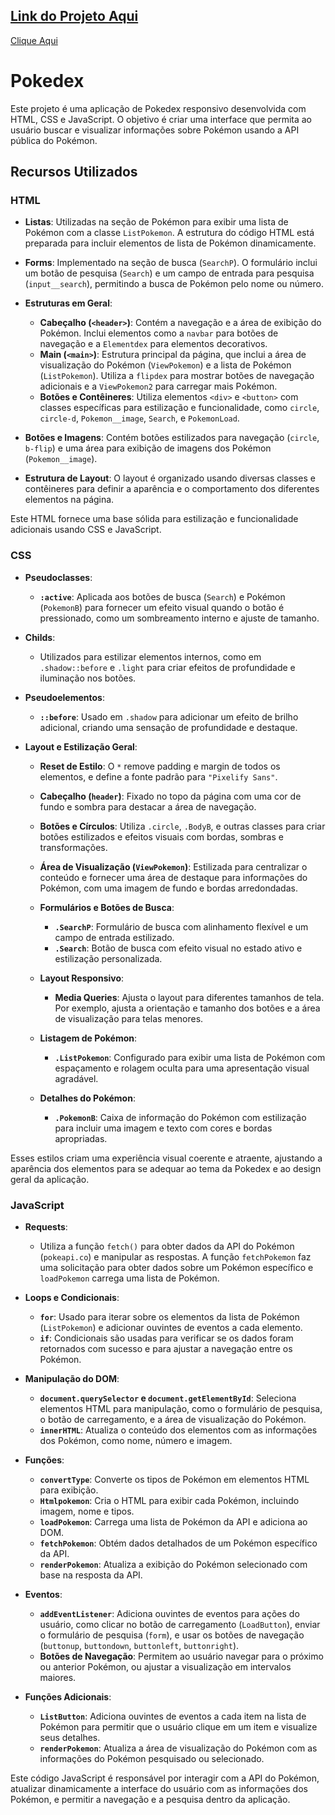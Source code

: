 ## [Link do Projeto Aqui](https://andreailton.github.io/Pokedex-Responsiva/)
[Clique Aqui](https://andreailton.github.io/Pokedex-Responsiva/)


# Pokedex

Este projeto é uma aplicação de Pokedex responsivo desenvolvida com HTML, CSS e JavaScript. O objetivo é criar uma interface que permita ao usuário buscar e visualizar informações sobre Pokémon usando a API pública do Pokémon.

## Recursos Utilizados

### HTML
- **Listas**: Utilizadas na seção de Pokémon para exibir uma lista de Pokémon com a classe `ListPokemon`. A estrutura do código HTML está preparada para incluir elementos de lista de Pokémon dinamicamente.
  
- **Forms**: Implementado na seção de busca (`SearchP`). O formulário inclui um botão de pesquisa (`Search`) e um campo de entrada para pesquisa (`input__search`), permitindo a busca de Pokémon pelo nome ou número.

- **Estruturas em Geral**: 
  - **Cabeçalho (`<header>`)**: Contém a navegação e a área de exibição do Pokémon. Inclui elementos como a `navbar` para botões de navegação e a `Elementdex` para elementos decorativos.
  - **Main (`<main>`)**: Estrutura principal da página, que inclui a área de visualização do Pokémon (`ViewPokemon`) e a lista de Pokémon (`ListPokemon`). Utiliza a `flipdex` para mostrar botões de navegação adicionais e a `ViewPokemon2` para carregar mais Pokémon.
  - **Botões e Contêineres**: Utiliza elementos `<div>` e `<button>` com classes específicas para estilização e funcionalidade, como `circle`, `circle-d`, `Pokemon__image`, `Search`, e `PokemonLoad`.

- **Botões e Imagens**: Contém botões estilizados para navegação (`circle`, `b-flip`) e uma área para exibição de imagens dos Pokémon (`Pokemon__image`).

- **Estrutura de Layout**: O layout é organizado usando diversas classes e contêineres para definir a aparência e o comportamento dos diferentes elementos na página.

Este HTML fornece uma base sólida para estilização e funcionalidade adicionais usando CSS e JavaScript.


### CSS
- **Pseudoclasses**: 
  - **`:active`**: Aplicada aos botões de busca (`Search`) e Pokémon (`PokemonB`) para fornecer um efeito visual quando o botão é pressionado, como um sombreamento interno e ajuste de tamanho.

- **Childs**: 
  - Utilizados para estilizar elementos internos, como em `.shadow::before` e `.light` para criar efeitos de profundidade e iluminação nos botões.

- **Pseudoelementos**:
  - **`::before`**: Usado em `.shadow` para adicionar um efeito de brilho adicional, criando uma sensação de profundidade e destaque.

- **Layout e Estilização Geral**:
  - **Reset de Estilo**: O `*` remove padding e margin de todos os elementos, e define a fonte padrão para `"Pixelify Sans"`.
  
  - **Cabeçalho (`header`)**: Fixado no topo da página com uma cor de fundo e sombra para destacar a área de navegação.
  
  - **Botões e Círculos**: Utiliza `.circle`, `.BodyB`, e outras classes para criar botões estilizados e efeitos visuais com bordas, sombras e transformações.

  - **Área de Visualização (`ViewPokemon`)**: Estilizada para centralizar o conteúdo e fornecer uma área de destaque para informações do Pokémon, com uma imagem de fundo e bordas arredondadas.

  - **Formulários e Botões de Busca**:
    - **`.SearchP`**: Formulário de busca com alinhamento flexível e um campo de entrada estilizado.
    - **`.Search`**: Botão de busca com efeito visual no estado ativo e estilização personalizada.
  
  - **Layout Responsivo**:
    - **Media Queries**: Ajusta o layout para diferentes tamanhos de tela. Por exemplo, ajusta a orientação e tamanho dos botões e a área de visualização para telas menores.
  
  - **Listagem de Pokémon**:
    - **`.ListPokemon`**: Configurado para exibir uma lista de Pokémon com espaçamento e rolagem oculta para uma apresentação visual agradável.

  - **Detalhes do Pokémon**:
    - **`.PokemonB`**: Caixa de informação do Pokémon com estilização para incluir uma imagem e texto com cores e bordas apropriadas.

Esses estilos criam uma experiência visual coerente e atraente, ajustando a aparência dos elementos para se adequar ao tema da Pokedex e ao design geral da aplicação.


### JavaScript
- **Requests**:
  - Utiliza a função `fetch()` para obter dados da API do Pokémon (`pokeapi.co`) e manipular as respostas. A função `fetchPokemon` faz uma solicitação para obter dados sobre um Pokémon específico e `loadPokemon` carrega uma lista de Pokémon.

- **Loops e Condicionais**:
  - **`for`**: Usado para iterar sobre os elementos da lista de Pokémon (`ListPokemon`) e adicionar ouvintes de eventos a cada elemento.
  - **`if`**: Condicionais são usadas para verificar se os dados foram retornados com sucesso e para ajustar a navegação entre os Pokémon.

- **Manipulação do DOM**:
  - **`document.querySelector` e `document.getElementById`**: Seleciona elementos HTML para manipulação, como o formulário de pesquisa, o botão de carregamento, e a área de visualização do Pokémon.
  - **`innerHTML`**: Atualiza o conteúdo dos elementos com as informações dos Pokémon, como nome, número e imagem.

- **Funções**:
  - **`convertType`**: Converte os tipos de Pokémon em elementos HTML para exibição.
  - **`Htmlpokemon`**: Cria o HTML para exibir cada Pokémon, incluindo imagem, nome e tipos.
  - **`loadPokemon`**: Carrega uma lista de Pokémon da API e adiciona ao DOM.
  - **`fetchPokemon`**: Obtém dados detalhados de um Pokémon específico da API.
  - **`renderPokemon`**: Atualiza a exibição do Pokémon selecionado com base na resposta da API.

- **Eventos**:
  - **`addEventListener`**: Adiciona ouvintes de eventos para ações do usuário, como clicar no botão de carregamento (`LoadButton`), enviar o formulário de pesquisa (`form`), e usar os botões de navegação (`buttonup`, `buttondown`, `buttonleft`, `buttonright`).
  - **Botões de Navegação**: Permitem ao usuário navegar para o próximo ou anterior Pokémon, ou ajustar a visualização em intervalos maiores.

- **Funções Adicionais**:
  - **`ListButton`**: Adiciona ouvintes de eventos a cada item na lista de Pokémon para permitir que o usuário clique em um item e visualize seus detalhes.
  - **`renderPokemon`**: Atualiza a área de visualização do Pokémon com as informações do Pokémon pesquisado ou selecionado.

Este código JavaScript é responsável por interagir com a API do Pokémon, atualizar dinamicamente a interface do usuário com as informações dos Pokémon, e permitir a navegação e a pesquisa dentro da aplicação.

